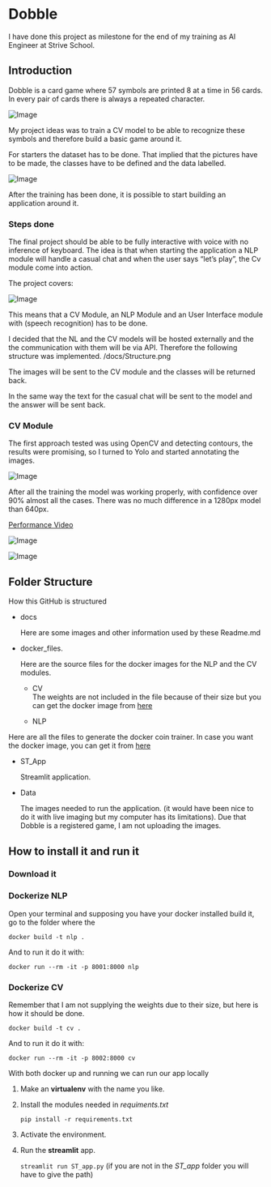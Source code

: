 
# Dobble

I have done this project as milestone for the end of my training as AI Engineer at Strive School.

## Introduction

Dobble is a card game where 57 symbols are printed 8 at a time in 56 cards. In every pair of cards there is always a repeated character.

![Image](./docs/dobble.jpeg)


My project ideas was to train a CV model to be able to recognize these symbols and therefore build a basic game around it.

For starters the dataset has to be done. That implied that the pictures have to be made, the classes have to be defined and the data labelled.


![Image](./docs/IMG_0221.jpg)

After the training has been done, it is possible to start building an application around it.

### Steps done

The final project should be able to be fully interactive with voice with no inference of keyboard. The idea is that when starting the application a NLP module will handle a casual chat and when the user says “let’s play”, the Cv module come into action.

The project covers:

![Image](./docs/Project.png)

This means that a CV Module, an NLP Module and an User Interface module with (speech recognition) has to be done.

I decided that the NL and the CV models will be hosted externally and the the communication with them will be via API. Therefore the following structure was implemented.
/docs/Structure.png

The images will be sent to the CV module and the classes will be returned back.

In the same way the text for the casual chat will be sent to the model and the answer will be sent back.

### CV Module

The first approach tested was using OpenCV and detecting contours, the results were promising, so I turned to Yolo and started annotating the images.

![Image](./docs/train.jpg)

After all the training the model was working properly, with confidence over 90% almost all the cases. There was no much difference in a 1280px model than 640px.

[Performance Video](https://drive.google.com/file/d/1ZfHFnFGIRWU2Ih7t9By39fMDghumqVg_/view?usp=sharing)

![Image](./docs/Pic_train2.png)

![Image](./docs/Pic_trained.png)

## Folder Structure

How this GitHub is structured

- docs

  Here are some images and other information used by these Readme.md

- docker_files.

  Here are the source files for the docker images for the NLP and the CV modules.

  - CV  
The weights are not included in the file because of their size but you can get the docker image from 
[here](https://hub.docker.com/repository/docker/reeavsr/mirinda)


  - NLP

Here are all the files to generate the docker coin trainer. In case you want the docker image, you can get it from [here](https://hub.docker.com/repository/docker/reeavsr/sinalco)

- ST_App

  Streamlit application.

- Data

  The images needed to run the application. (it would have been nice to do it with live imaging but my computer has its limitations). Due that Dobble is a registered game, I am not uploading the images. 

## How to install it and run it

### Download it 



### Dockerize NLP

Open your terminal and supposing you have your docker installed build it, go to the folder where the  

`docker build -t nlp . `

And to run it do it with:

`docker run --rm -it -p 8001:8000 nlp`

### Dockerize CV

Remember that I am not supplying the weights due to their size, but here is how it should be done.

`docker build -t cv .`

And to run it do it with:

`docker run --rm -it -p 8002:8000 cv`

With both docker up and running we can run our app locally 

1. Make an **virtualenv** with the name you like.

2. Install the modules needed in *requiments.txt*

   `pip install -r requirements.txt`

3. Activate the environment.

4. Run the **streamlit** app. 

   `streamlit run ST_app.py` (if you are not in the *ST_app* folder you will have to give the path)


